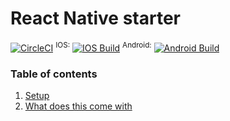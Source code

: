 # React Native starter
[![CircleCI](https://circleci.com/gh/rangle/react-native-starter/tree/dev.svg?style=svg)](https://circleci.com/gh/rangle/react-native-starter/tree/dev)
<sup>IOS:</sup> [![IOS Build](https://dashboard.buddybuild.com/api/statusImage?appID=5911ec83fa14870001a3c3ce&branch=dev&build=latest)](https://dashboard.buddybuild.com/apps/5911ec83fa14870001a3c3ce/build/latest?branch=dev)
<sup>Android:</sup> [![Android Build](https://dashboard.buddybuild.com/api/statusImage?appID=5911ee89fbf04f00014c0874&branch=dev&build=latest)](https://dashboard.buddybuild.com/apps/5911ee89fbf04f00014c0874/build/latest?branch=dev)
### Table of contents
1. [Setup](docs/SETUP.md)
1. [What does this come with](docs/INCLUDES.md)


